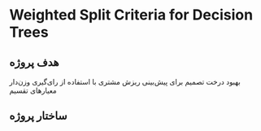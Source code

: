 ﻿# Weighted Split Criteria for Decision Trees

## هدف پروژه
بهبود درخت تصمیم برای پیش‌بینی ریزش مشتری با استفاده از رای‌گیری وزن‌دار معیارهای تقسیم

## ساختار پروژه